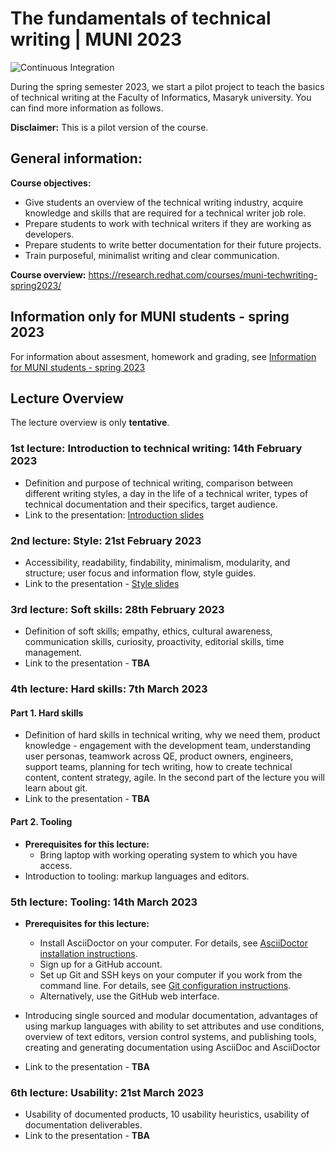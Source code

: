 # The fundamentals of technical writing | MUNI 2023

![Continuous Integration](https://github.com/rh-writers/technical-writing-course-brno/actions/workflows/ci.yml/badge.svg)

During the spring semester 2023, we start a pilot project to teach the basics of technical writing at the Faculty of Informatics, Masaryk university. You can find more information as follows.

**Disclaimer:** This is a pilot version of the course.

## General information:

**Course objectives:**
* Give students an overview of the technical writing industry, acquire knowledge and skills that are required for a technical writer job role.
* Prepare students to work with technical writers if they are working as developers.
* Prepare students to write better documentation for their future projects.
* Train purposeful, minimalist writing and clear communication.

**Course overview:** https://research.redhat.com/courses/muni-techwriting-spring2023/

## Information only for MUNI students - spring 2023
For information about assesment, homework and grading, see [Information for MUNI students - spring 2023](MUNI-students-spring2023.pdf)


## Lecture Overview
The lecture overview is only **tentative**.

### 1st lecture: Introduction to technical writing: 14th February 2023
* Definition and purpose of technical writing, comparison between different writing styles, a day in the life of a technical writer, types of technical documentation and their specifics, target audience.
* Link to the presentation: [Introduction slides](slides/01-slides-Introduction-students.pdf)

### 2nd lecture: Style: 21st February 2023
* Accessibility, readability, findability, minimalism, modularity, and structure; user focus and information flow, style guides.
* Link to the presentation - [Style slides](slides/02-slides-Style-students.pdf)

### 3rd lecture: Soft skills: 28th February 2023
* Definition of soft skills; empathy, ethics, cultural awareness, communication skills, curiosity, proactivity, editorial skills, time management.
* Link to the presentation - **TBA**

### 4th lecture: Hard skills: 7th March 2023
#### Part 1. Hard skills
* Definition of hard skills in technical writing, why we need them, product knowledge - engagement with the development team, understanding user personas, teamwork across QE, product owners, engineers, support teams, planning for tech writing, how to create technical content, content strategy, agile.
In the second part of the lecture you will learn about git.
* Link to the presentation - **TBA**
#### Part 2. Tooling
* **Prerequisites for this lecture:**
  * Bring laptop with working operating system to which you have access.
* Introduction to tooling: markup languages and editors.

### 5th lecture: Tooling: 14th March 2023
* **Prerequisites for this lecture:**
  * Install AsciiDoctor on your computer. For details, see [AsciiDoctor installation instructions](https://github.com/rh-writers/technical-writing-course-brno/blob/main/asciidoctor_installation.adoc).
  * Sign up for a GitHub account.
  * Set up Git and SSH keys on your computer if you work from the command line. For details, see [Git configuration instructions](https://github.com/rh-writers/technical-writing-course-brno/blob/main/Git-install.adoc).
  * Alternatively, use the GitHub web interface.
  
* Introducing single sourced and modular documentation, advantages of using markup languages with ability to set attributes and use conditions, overview of text editors, version control systems, and publishing tools, creating and generating documentation using AsciiDoc and AsciiDoctor
* Link to the presentation - **TBA**

### 6th lecture: Usability: 21st March 2023
* Usability of documented products, 10 usability heuristics, usability of documentation deliverables.
* Link to the presentation - **TBA**
